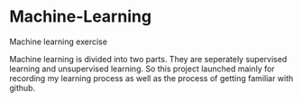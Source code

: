 # Machine-Learning
Machine learning exercise

Machine learning is divided into two parts. They are seperately supervised learning and unsupervised learning.
So this project launched mainly for recording my learning process as well as the process of getting familiar with github.
